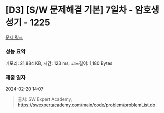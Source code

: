 # [D3] [S/W 문제해결 기본] 7일차 - 암호생성기 - 1225 

[문제 링크](https://swexpertacademy.com/main/code/problem/problemDetail.do?contestProbId=AV14uWl6AF0CFAYD) 

### 성능 요약

메모리: 21,884 KB, 시간: 123 ms, 코드길이: 1,180 Bytes

### 제출 일자

2024-02-20 14:07



> 출처: SW Expert Academy, https://swexpertacademy.com/main/code/problem/problemList.do